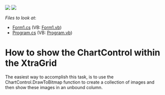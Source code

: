 <!-- default badges list -->
[![](https://img.shields.io/badge/Open_in_DevExpress_Support_Center-FF7200?style=flat-square&logo=DevExpress&logoColor=white)](https://supportcenter.devexpress.com/ticket/details/E1236)
[![](https://img.shields.io/badge/📖_How_to_use_DevExpress_Examples-e9f6fc?style=flat-square)](https://docs.devexpress.com/GeneralInformation/403183)
<!-- default badges end -->
<!-- default file list -->
*Files to look at*:

* [Form1.cs](./CS/S131084/Form1.cs) (VB: [Form1.vb](./VB/S131084/Form1.vb))
* [Program.cs](./CS/S131084/Program.cs) (VB: [Program.vb](./VB/S131084/Program.vb))
<!-- default file list end -->
# How to show the ChartControl within the XtraGrid


<p>The easiest way to accomplish this task, is to use the ChartControl.DrawToBitmap function to create a collection of images and then show these images in an unbound column.</p>

<br/>


